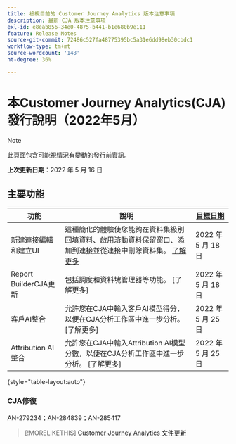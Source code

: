 ```yaml
---
title: 檢視目前的 Customer Journey Analytics 版本注意事項
description: 最新 CJA 版本注意事項
exl-id: e8eab856-34e0-4875-b441-b1e680b9e111
feature: Release Notes
source-git-commit: 72486c527fa48775395bc5a31e6dd98eb30cbdc1
workflow-type: tm+mt
source-wordcount: '148'
ht-degree: 36%

---
```


# 本Customer Journey Analytics(CJA)發行說明（2022年5月）

>[!NOTE]
>
>此頁面包含可能視情況有變動的發行前資訊。

**上次更新日期**：2022 年 5 月 16 日

## 主要功能

| 功能 | 說明 | [目標日期](/help/release-notes/releases.md) |
| ----------- | ---------- | ----- |
| 新建連接編輯和建立UI | 這種簡化的體驗使您能夠在資料集級別回填資料、啟用滾動資料保留窗口、添加到連接並從連接中刪除資料集。 [了解更多](/help/connections/create-connection.md) | 2022 年 5 月 18 日 |
| Report BuilderCJA更新 | 包括調度和資料塊管理器等功能。 [了解更多] | 2022 年 5 月 18 日 |
| 客戶AI整合 | 允許您在CJA中輸入客戶AI模型得分，以便在CJA分析工作區中進一步分析。 [了解更多] | 2022 年 5 月 25 日 |
| Attribution AI整合 | 允許您在CJA中輸入Attribution AI模型分數，以便在CJA分析工作區中進一步分析。 [了解更多] | 2022 年 5 月 25 日 |

{style=&quot;table-layout:auto&quot;}

### CJA修復

AN-279234；AN-284839；AN-285417

>[!MORELIKETHIS]
>[Customer Journey Analytics 文件更新](/help/release-notes/doc-changes.md)

